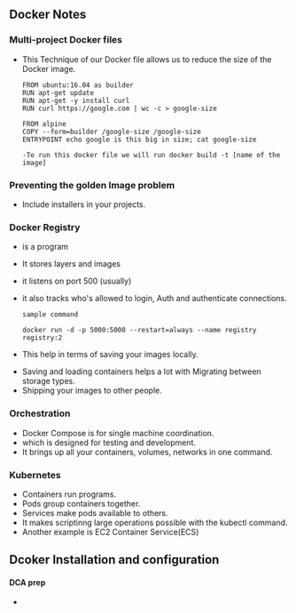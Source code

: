 ## Docker Notes

### Multi-project Docker files

- This Technique of our Docker file allows us to reduce the size of the Docker
  image.

  ```
  FROM ubuntu:16.04 as builder
  RUN apt-get update
  RUN apt-get -y install curl
  RUN curl https://google.com | wc -c > google-size

  FROM alpine
  COPY --form=builder /google-size /google-size
  ENTRYPOINT echo google is this big in size; cat google-size

  -To run this docker file we will run docker build -t [name of the image]
  ```

### Preventing the golden Image problem

- Include installers in your projects.

### Docker Registry

- is a program
- It stores layers and images
- it listens on port 500 (usually)
- it also tracks who's allowed to login, Auth and authenticate connections.

  ```
  sample command

  docker run -d -p 5000:5000 --restart=always --name registry registry:2
  ```

* This help in terms of saving your images locally.

- Saving and loading containers helps a lot with Migrating between storage types.
- Shipping your images to other people.

### Orchestration

- Docker Compose is for single machine coordination.
- which is designed for testing and development.
- It brings up all your containers, volumes, networks in one command.

### Kubernetes

- Containers run programs.
- Pods group containers together.
- Services make pods available to others.
- It makes scriptinng large operations possible with the kubectl command.
- Another example is EC2 Container Service(ECS)

## Dcoker Installation and configuration
#### DCA prep
  -  